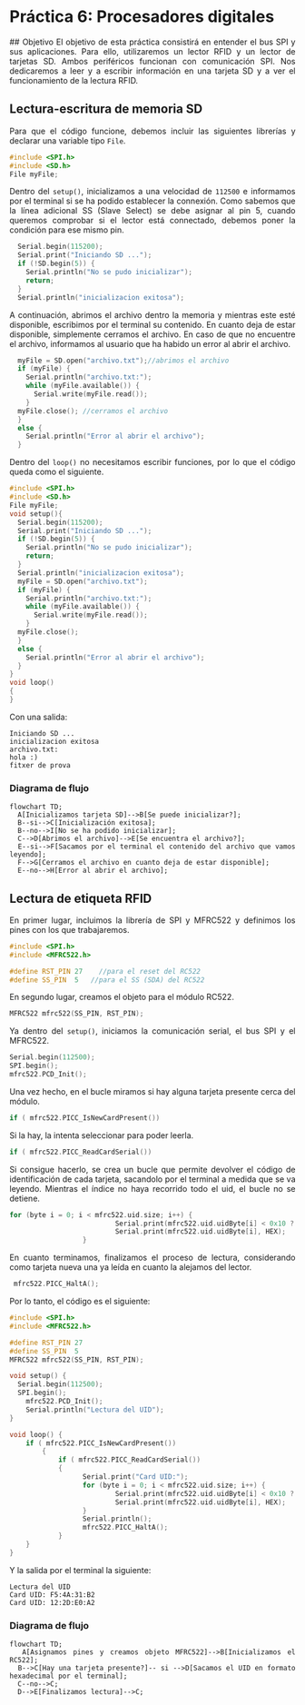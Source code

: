 # Práctica 6: Procesadores digitales
<div align="justify">
## Objetivo
El objetivo de esta práctica consistirá en entender el bus SPI y sus aplicaciones. Para ello, utilizaremos un lector RFID y un lector de tarjetas SD. Ambos periféricos funcionan con comunicación SPI. Nos dedicaremos a leer y a escribir información en una tarjeta SD y a ver el funcionamiento de la lectura RFID.

## Lectura-escritura de memoria SD

Para que el código funcione, debemos incluir las siguientes librerías y declarar una variable tipo `File`.
```cpp
#include <SPI.h>
#include <SD.h>
File myFile;
```
Dentro del ``setup()``, inicializamos a una velocidad de `112500` e informamos por el terminal si se ha podido establecer la connexión. Como sabemos que la línea adicional SS (Slave Select) se debe asignar al pin 5, cuando queremos comprobar si el lector está connectado, debemos poner la condición para ese mismo pin.
```cpp
  Serial.begin(115200);
  Serial.print("Iniciando SD ...");
  if (!SD.begin(5)) {
    Serial.println("No se pudo inicializar");
    return;
  }
  Serial.println("inicializacion exitosa");
```
A continuación, abrimos el archivo dentro la memoria y mientras este esté disponible, escribimos por el terminal su contenido. En cuanto deja de estar disponible, simplemente cerramos el archivo. En caso de que no encuentre el archivo, informamos al usuario que ha habido un error al abrir el archivo.
```cpp
  myFile = SD.open("archivo.txt");//abrimos el archivo
  if (myFile) {
    Serial.println("archivo.txt:");
    while (myFile.available()) {
      Serial.write(myFile.read());
    }
  myFile.close(); //cerramos el archivo
  } 
  else {
    Serial.println("Error al abrir el archivo");
  }
```
Dentro del `loop()` no necesitamos escribir funciones, por lo que el código queda como el siguiente. 
```cpp
#include <SPI.h>
#include <SD.h>
File myFile;
void setup(){
  Serial.begin(115200);
  Serial.print("Iniciando SD ...");
  if (!SD.begin(5)) {
    Serial.println("No se pudo inicializar");
    return;
  }
  Serial.println("inicializacion exitosa");
  myFile = SD.open("archivo.txt");
  if (myFile) {
    Serial.println("archivo.txt:");
    while (myFile.available()) {
      Serial.write(myFile.read());
    }
  myFile.close();
  } 
  else {
    Serial.println("Error al abrir el archivo");
  }
}
void loop()
{
}
```
Con una salida:
```
Iniciando SD ...
inicializacion exitosa
archivo.txt:
hola :)
fitxer de prova
```
### Diagrama de flujo
```mermaid
flowchart TD;
  A[Inicializamos tarjeta SD]-->B[Se puede inicializar?];
  B--si-->C[Inicialización exitosa];
  B--no-->I[No se ha podido inicializar];
  C-->D[Abrimos el archivo]-->E[Se encuentra el archivo?];
  E--si-->F[Sacamos por el terminal el contenido del archivo que vamos leyendo];
  F-->G[Cerramos el archivo en cuanto deja de estar disponible];
  E--no-->H[Error al abrir el archivo];

```

## Lectura de etiqueta RFID

En primer lugar, incluimos la librería de SPI y MFRC522 y definimos los pines con los que trabajaremos.
```cpp
#include <SPI.h>
#include <MFRC522.h>

#define RST_PIN	27    //para el reset del RC522
#define SS_PIN	5   //para el SS (SDA) del RC522
```
En segundo lugar, creamos el objeto para el módulo RC522.
```cpp
MFRC522 mfrc522(SS_PIN, RST_PIN);
```
Ya dentro del `setup()`, iniciamos la comunicación serial, el bus SPI y el MFRC522.
```cpp
Serial.begin(112500); 
SPI.begin();
mfrc522.PCD_Init();
```
Una vez hecho, en el bucle miramos si hay alguna tarjeta presente cerca del módulo. 
```cpp
if ( mfrc522.PICC_IsNewCardPresent()) 
```
Si la hay, la intenta seleccionar para poder leerla. 
```cpp
if ( mfrc522.PICC_ReadCardSerial())
```
Si consigue hacerlo, se crea un bucle que permite devolver el código de identificación de cada tarjeta, sacandolo por el terminal a medida que se va leyendo. Mientras el índice no haya recorrido todo el uid, el bucle no se detiene. 
```cpp
for (byte i = 0; i < mfrc522.uid.size; i++) {
                          Serial.print(mfrc522.uid.uidByte[i] < 0x10 ? " 0" : " ");
                          Serial.print(mfrc522.uid.uidByte[i], HEX);   
                  } 
```
En cuanto terminamos, finalizamos el proceso de lectura, considerando como tarjeta nueva una ya leída en cuanto la alejamos del lector.
```cpp
 mfrc522.PICC_HaltA(); 
```
Por lo tanto, el código es el siguiente:
```cpp
#include <SPI.h>
#include <MFRC522.h>

#define RST_PIN	27
#define SS_PIN	5
MFRC522 mfrc522(SS_PIN, RST_PIN);

void setup() {
  Serial.begin(112500); 
  SPI.begin();
	mfrc522.PCD_Init();
	Serial.println("Lectura del UID");
}

void loop() {
	if ( mfrc522.PICC_IsNewCardPresent()) 
        {  
            if ( mfrc522.PICC_ReadCardSerial()) 
            {
                  Serial.print("Card UID:");
                  for (byte i = 0; i < mfrc522.uid.size; i++) {
                          Serial.print(mfrc522.uid.uidByte[i] < 0x10 ? " 0" : " ");
                          Serial.print(mfrc522.uid.uidByte[i], HEX);   
                  } 
                  Serial.println();
                  mfrc522.PICC_HaltA();         
            }      
	}	
}
```
Y la salida por el terminal la siguiente:
```
Lectura del UID
Card UID: F5:4A:31:B2
Card UID: 12:2D:E0:A2
```

### Diagrama de flujo

```mermaid
flowchart TD;
  A[Asignamos pines y creamos objeto MFRC522]-->B[Inicializamos el RC522];
  B-->C[Hay una tarjeta presente?]-- si -->D[Sacamos el UID en formato hexadecimal por el terminal];
  C--no-->C;
  D-->E[Finalizamos lectura]-->C;
```
